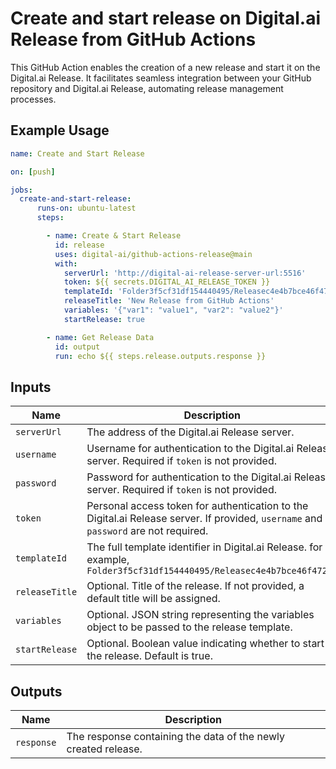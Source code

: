 # Create and start release on Digital.ai Release from GitHub Actions

This GitHub Action enables the creation of a new release and start it on the Digital.ai Release. It facilitates seamless integration between your GitHub repository and Digital.ai Release, automating release management processes.

## Example Usage

```yaml
name: Create and Start Release

on: [push]

jobs:
  create-and-start-release:
      runs-on: ubuntu-latest
      steps:

        - name: Create & Start Release
          id: release
          uses: digital-ai/github-actions-release@main
          with:
            serverUrl: 'http://digital-ai-release-server-url:5516'
            token: ${{ secrets.DIGITAL_AI_RELEASE_TOKEN }}
            templateId: 'Folder3f5cf31df154440495/Releasec4e4b7bce46f4720a'
            releaseTitle: 'New Release from GitHub Actions'
            variables: '{"var1": "value1", "var2": "value2"}'
            startRelease: true

        - name: Get Release Data
          id: output
          run: echo ${{ steps.release.outputs.response }}
 ```

## Inputs

| Name         | Description                                                                                                                         | Required | Default                          |
|--------------|-------------------------------------------------------------------------------------------------------------------------------------|----------|----------------------------------|
| `serverUrl`  | The address of the Digital.ai Release server.                                                                                       | Yes      | -                                |
| `username`   | Username for authentication to the Digital.ai Release server. Required if `token` is not provided.                                  | Yes*     | -                                |
| `password`   | Password for authentication to the Digital.ai Release server. Required if `token` is not provided.                                  | Yes*     | -                                |
| `token`      | Personal access token for authentication to the Digital.ai Release server. If provided, `username` and `password` are not required. | Yes*     | -                                |
| `templateId` | The full template identifier in Digital.ai Release. for example, `Folder3f5cf31df154440495/Releasec4e4b7bce46f4720a`                | Yes      | -                                |
| `releaseTitle`| Optional. Title of the release. If not provided, a default title will be assigned.                                                 | No       | GITHUB_TAG /<br/>GITHUB_HEAD_REF |
| `variables`  | Optional. JSON string representing the variables object to be passed to the release template.                                       | No       | -                                |
| `startRelease` | Optional. Boolean value indicating whether to start the release. Default is true.                                                 | No       | true                             |

## Outputs

| Name         | Description                                                                               |
|--------------|-------------------------------------------------------------------------------------------|
| `response`   | The response containing the data of the newly created release.                            |
